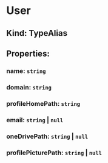 # **User**

## **Kind: TypeAlias**

## **Properties**:

### name: `string`

### domain: `string`

### profileHomePath: `string`

### email: `string` | `null`

### oneDrivePath: `string` | `null`

### profilePicturePath: `string` | `null`
